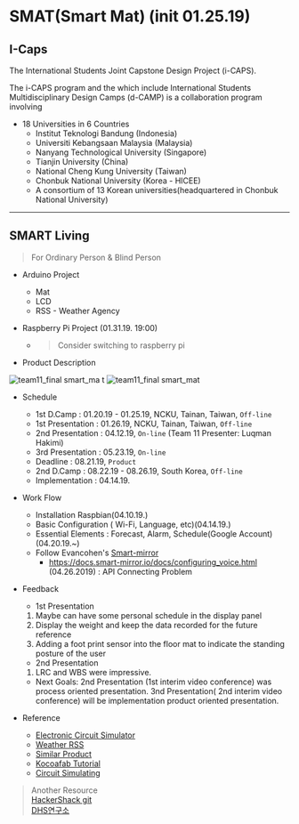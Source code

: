 # SMAT(Smart Mat) (init 01.25.19)
## I-Caps
The International Students Joint Capstone Design Project (i-CAPS).


The i-CAPS program and the  which include International Students Multidisciplinary Design Camps (d-CAMP) is a collaboration program involving 
* 18 Universities in 6 Countries
  * Institut Teknologi Bandung (Indonesia)
  * Universiti Kebangsaan Malaysia (Malaysia)
  * Nanyang Technological University (Singapore)
  * Tianjin University (China)
  * National Cheng Kung University (Taiwan)
  * Chonbuk National University (Korea - HICEE)
  * A consortium of 13 Korean universities(headquartered in Chonbuk National University)

----

## SMART Living

> For Ordinary Person & Blind Person

* Arduino Project
  * Mat
  * LCD
  * RSS - Weather Agency
  
* Raspberry Pi Project (01.31.19. 19:00)
  * > Consider switching to raspberry pi


* Product Description

![team11_final smart_ma t](https://user-images.githubusercontent.com/43804152/51780706-95bd8480-214b-11e9-9085-e46eba5f6cbb.jpg)
![team11_final smart_mat](https://user-images.githubusercontent.com/43804152/51780705-9524ee00-214b-11e9-97ee-683dabbf3e86.jpg)

* Schedule
  * 1st D.Camp : 01.20.19 - 01.25.19, NCKU, Tainan, Taiwan, `Off-line`
  * 1st Presentation : 01.26.19, NCKU, Tainan, Taiwan, `Off-line`
  * 2nd Presentation : 04.12.19, `On-line` (Team 11 Presenter: Luqman Hakimi)
  * 3rd Presentation : 05.23.19, `On-line`
  * Deadline : 08.21.19, `Product`
  * 2nd D.Camp : 08.22.19 - 08.26.19, South Korea, `Off-line`
  * Implementation : 04.14.19.

* Work Flow
  * Installation Raspbian(04.10.19.)
  * Basic Configuration ( Wi-Fi, Language, etc)(04.14.19.)
  * Essential Elements : Forecast, Alarm, Schedule(Google Account)(04.20.19.~)
  * Follow Evancohen's [Smart-mirror](https://docs.smart-mirror.io/#)
    * https://docs.smart-mirror.io/docs/configuring_voice.html (04.26.2019) : API Connecting Problem
    
* Feedback
  * 1st Presentation
   1.	Maybe can have some personal schedule in the display panel
   2.	Display the weight and keep the data recorded for the future reference
   3.	Adding a foot print sensor into the floor mat to indicate the standing posture of the user
   
   
  * 2nd Presentation
   1. LRC and WBS were impressive.
  
  
  * Next Goals: 2nd Presentation (1st interim video conference) was process oriented presentation.
   3nd Presentation( 2nd interim video conference) will be implementation product oriented presentation.


* Reference
  * [Electronic Circuit Simulator](https://www.multisim.com/)
  * [Weather RSS](http://www.weather.go.kr/weather/lifenindustry/sevice_rss.jsp)
  * [Similar Product](https://www.geeky-gadgets.com/smartmat-the-connected-door-mat-25-03-2014/)
  * [Kocoafab Tutorial](https://kocoafab.cc/tutorial/view/595)
  * [Circuit Simulating](https://www.tinkercad.com/things/6VZ8ewfz5qE-start-simulating/editel?collectionid=OIYJ88OJ3OPN3EA&lessonid=EHD2303J3YPUS5Z&magic=fea420dba067cf0cd52378305ce02fb0d680515b&projectid=OIYJ88OJ3OPN3EA&t=1548925471689927833&tenant=circuits#/lesson-viewer)
  
  
> Another Resource <br> [HackerShack git](https://github.com/HackerShackOfficial/Smart-Mirror) <br> [DHS연구소](https://dhslab.modoo.at/)
